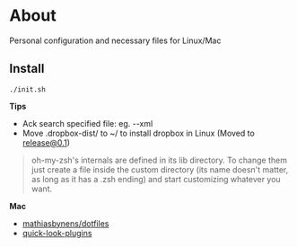 About
======

Personal configuration and necessary files for Linux/Mac

## Install

`./init.sh`

**Tips**

- Ack search specified file: eg. --xml
- Move .dropbox-dist/ to ~/ to install dropbox in Linux (Moved to release@0.1)

> oh-my-zsh's internals are defined in its lib directory. To change them just
> create a file inside the custom directory (its name doesn't matter, as long
> as it has a .zsh ending) and start customizing whatever you want.

**Mac**

- [mathiasbynens/dotfiles](https://github.com/mathiasbynens/dotfiles)
- [quick-look-plugins](https://github.com/sindresorhus/quick-look-plugins)
